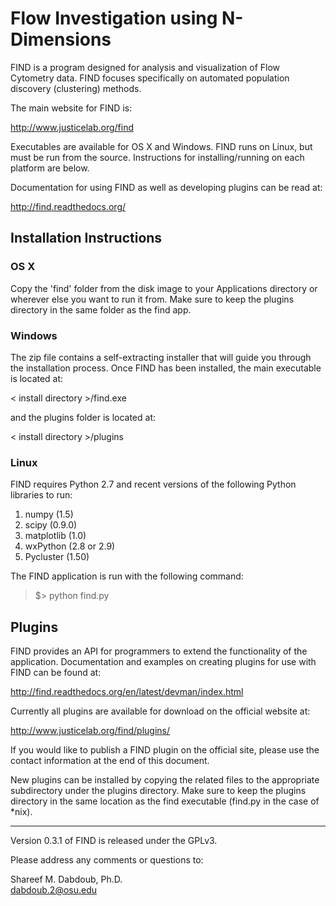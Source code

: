 Flow Investigation using N-Dimensions 
=====================================

FIND is a program designed for analysis and visualization of 
Flow Cytometry data. FIND focuses specifically on automated population 
discovery (clustering) methods.

The main website for FIND is:

http://www.justicelab.org/find

Executables are available for OS X and Windows. FIND runs on Linux, 
but must be run from the source. Instructions for installing/running 
on each platform are below.

Documentation for using FIND as well as developing plugins can be read at:

http://find.readthedocs.org/


## Installation Instructions

### OS X

Copy the 'find' folder from the disk image to your Applications directory or wherever 
else you want to run it from. Make sure to keep the plugins directory in the same 
folder as the find app.

### Windows

The zip file contains a self-extracting installer that will guide you through the installation 
process. Once FIND has been installed, the main executable is located at:

< install directory >/find.exe

and the plugins folder is located at:

< install directory >/plugins

### Linux

FIND requires Python 2.7 and recent versions of the following Python libraries to 
run:

1. numpy (1.5)
2. scipy (0.9.0)
3. matplotlib (1.0)
4. wxPython (2.8 or 2.9)
5. Pycluster (1.50)

The FIND application is run with the following command:

> $> python find.py

## Plugins

FIND provides an API for programmers to extend the functionality of the application. 
Documentation and examples on creating plugins for use with FIND can be found at:

http://find.readthedocs.org/en/latest/devman/index.html

Currently all plugins are available for download on the official website at:

http://www.justicelab.org/find/plugins/

If you would like to publish a FIND plugin on the official site, please use the contact 
information at the end of this document.

New plugins can be installed by copying the related files to the appropriate subdirectory 
under the plugins directory. Make sure to keep the plugins directory in the same location 
as the find executable (find.py in the case of *nix).


---
Version 0.3.1 of FIND is released under the GPLv3.

Please address any comments or questions to:

Shareef M. Dabdoub, Ph.D.  
dabdoub.2@osu.edu
